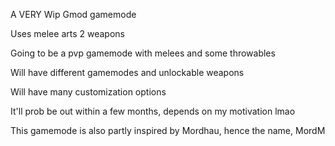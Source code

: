 A VERY Wip Gmod gamemode

Uses melee arts 2 weapons

Going to be a pvp gamemode with melees and some throwables

Will have different gamemodes and unlockable weapons

Will have many customization options

It'll prob be out within a few months, depends on my motivation lmao

This gamemode is also partly inspired by Mordhau, hence the name, MordM
